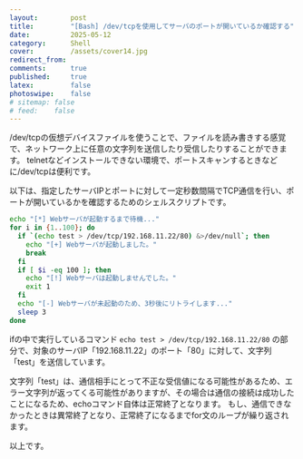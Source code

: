 ```yaml
---
layout:        post
title:         "[Bash] /dev/tcpを使用してサーバのポートが開いているか確認する"
date:          2025-05-12
category:      Shell
cover:         /assets/cover14.jpg
redirect_from:
comments:      true
published:     true
latex:         false
photoswipe:    false
# sitemap: false
# feed:    false
---
```


/dev/tcpの仮想デバイスファイルを使うことで、ファイルを読み書きする感覚で、ネットワーク上に任意の文字列を送信したり受信したりすることができます。
telnetなどインストールできない環境で、ポートスキャンするときなどに/dev/tcpは便利です。

以下は、指定したサーバIPとポートに対して一定秒数間隔でTCP通信を行い、ポートが開いているかを確認するためのシェルスクリプトです。

```bash
echo "[*] Webサーバが起動するまで待機..."
for i in {1..100}; do
  if `(echo test > /dev/tcp/192.168.11.22/80) &>/dev/null`; then
    echo "[+] Webサーバが起動しました。"
    break
  fi
  if [ $i -eq 100 ]; then
    echo "[!] Webサーバは起動しませんでした。"
    exit 1
  fi
  echo "[-] Webサーバが未起動のため、3秒後にリトライします..."
  sleep 3
done
```

ifの中で実行しているコマンド `echo test > /dev/tcp/192.168.11.22/80` の部分で、対象のサーバIP「192.168.11.22」のポート「80」に対して、文字列「test」を送信しています。

文字列「test」は、通信相手にとって不正な受信値になる可能性があるため、エラー文字列が返ってくる可能性がありますが、その場合は通信の接続は成功したことになるため、echoコマンド自体は正常終了となります。
もし、通信できなかったときは異常終了となり、正常終了になるまでfor文のループが繰り返されます。

以上です。
